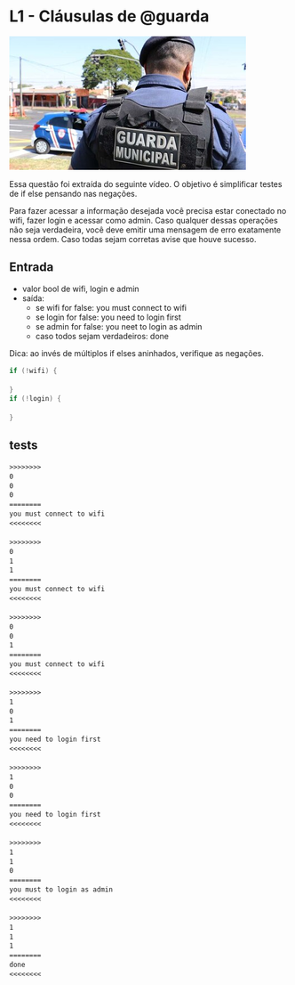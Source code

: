 # L1 - Cláusulas de @guarda

![_](cover.jpg)

Essa questão foi extraída do seguinte vídeo. O objetivo é simplificar testes de if else pensando nas negações.

Para fazer acessar a informação desejada você precisa estar conectado no wifi, fazer login e acessar como admin. Caso qualquer dessas operações não seja verdadeira, você deve emitir uma mensagem de erro exatamente nessa ordem. Caso todas sejam corretas avise que houve sucesso.

## Entrada

- valor bool de wifi, login e admin
- saída:
  - se wifi for false: you must connect to wifi
  - se login for false: you need to login first
  - se admin for false: you neet to login as admin
  - caso todos sejam verdadeiros: done

Dica: ao invés de múltiplos if elses aninhados, verifique as negações.

```c
if (!wifi) {

}
if (!login) {

}
```

## tests

``` txt
>>>>>>>>
0
0
0
========
you must connect to wifi
<<<<<<<<

>>>>>>>>
0
1
1
========
you must connect to wifi
<<<<<<<<

>>>>>>>>
0
0
1
========
you must connect to wifi
<<<<<<<<

>>>>>>>>
1
0
1
========
you need to login first
<<<<<<<<

>>>>>>>>
1
0
0
========
you need to login first
<<<<<<<<

>>>>>>>>
1
1
0
========
you must to login as admin
<<<<<<<<

>>>>>>>>
1
1
1
========
done
<<<<<<<<

```

